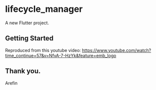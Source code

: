 # lifecycle_manager

A new Flutter project.

## Getting Started

Reproduced from this youtube video:
 https://www.youtube.com/watch?time_continue=57&v=NfvA-7-HzYk&feature=emb_logo


Thank you.
-
Arefin




